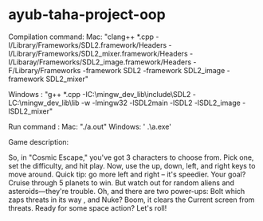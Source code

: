 # ayub-taha-project-oop
Compilation command:
Mac:
"clang++ *.cpp -I/Library/Frameworks/SDL2.framework/Headers -I/Library/Frameworks/SDL2_mixer.framework/Headers -I/Libaray/Frameworks/SDL2_image.framework/Headers -F/Library/Frameworks -framework SDL2 -framework SDL2_image -framework SDL2_mixer"

Windows : "g++ *.cpp -IC:\mingw_dev_lib\include\SDL2 -LC:\mingw_dev_lib\lib -w -lmingw32 -lSDL2main -lSDL2 -lSDL2_image -lSDL2_mixer"

Run command :
Mac:
"./a.out"
Windows: ' .\a.exe'

Game description:

So, in "Cosmic Escape," you've got 3 characters to choose from. Pick one, set the difficulty, and hit play. Now, use the up, down, left, and right keys to move around. Quick tip: go more left and right – it's speedier. Your goal? Cruise through 5 planets to win. But watch out for random aliens and asteroids—they're trouble. Oh, and there are two power-ups: Bolt which zaps threats in its way , and Nuke? Boom, it clears the Current screen from threats. Ready for some space action? Let's roll!
